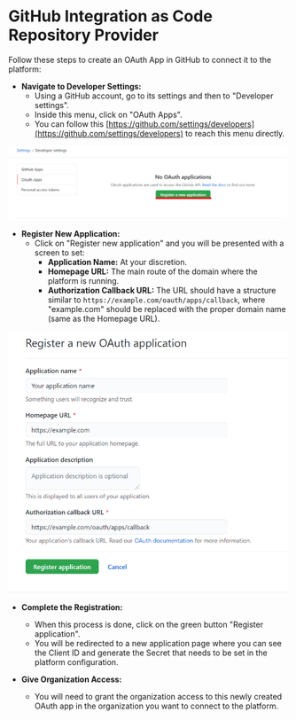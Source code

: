 # GitHub Integration as Code Repository Provider

Follow these steps to create an OAuth App in GitHub to connect it to the platform:

- **Navigate to Developer Settings:**
  - Using a GitHub account, go to its settings and then to "Developer settings".
  - Inside this menu, click on "OAuth Apps".
  - You can follow this [https://github.com/settings/developers](https://github.com/settings/developers) to reach this menu directly.


![Github Register Apps](../assets/images/github_sn_1.png)

- **Register New Application:**
  - Click on "Register new application" and you will be presented with a screen to set:
    - **Application Name:** At your discretion.
    - **Homepage URL:** The main route of the domain where the platform is running.
    - **Authorization Callback URL:** The URL should have a structure similar to `https://example.com/oauth/apps/callback`, where "example.com" should be replaced with the proper domain name (same as the Homepage URL).

![Github New](../assets/images/github_new.png)

- **Complete the Registration:**
  - When this process is done, click on the green button "Register application".
  - You will be redirected to a new application page where you can see the Client ID and generate the Secret that needs to be set in the platform configuration.

- **Give Organization Access:**
  - You will need to grant the organization access to this newly created OAuth app in the organization you want to connect to the platform.


